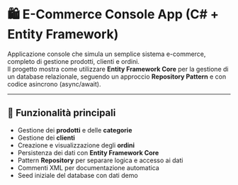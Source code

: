 ﻿# 🛍️ E-Commerce Console App (C# + Entity Framework)

Applicazione console che simula un semplice sistema e-commerce, completo di gestione prodotti, clienti e ordini.  
Il progetto mostra come utilizzare **Entity Framework Core** per la gestione di un database relazionale, seguendo un approccio **Repository Pattern** e con codice asincrono (async/await).

---

## 🚀 Funzionalità principali

- Gestione dei **prodotti** e delle **categorie**
- Gestione dei **clienti**
- Creazione e visualizzazione degli **ordini**
- Persistenza dei dati con **Entity Framework Core**
- Pattern **Repository** per separare logica e accesso ai dati
- Commenti XML per documentazione automatica
- Seed iniziale del database con dati demo


